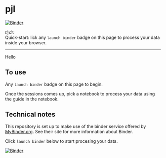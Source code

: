# pjl


[![Binder](https://mybinder.org/badge_logo.svg)](https://mybinder.org/v2/gh/fomightez/pjl/main?urlpath=lab/tree/index.ipynb)


*tl;dr:*  
Quick-start: lick any `launch binder` badge on this page to process your data inside your browser.

------

Hello


## To use

Any `launch binder` badge on this page to begin.

Once the sessions comes up, pick a notebook to process your data using the guide in the notebook.




## Technical notes

This repository is set up to make use of the binder service offered by [MyBinder.org](https://mybinder.org/). See their site for more information about Binder.


Click `launch binder` below to start procesing your data.

[![Binder](https://mybinder.org/badge_logo.svg)](https://mybinder.org/v2/gh/fomightez/pjl/main?urlpath=lab/tree/index.ipynb)

